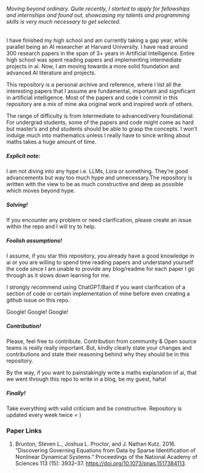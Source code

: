 ###### Moving beyond ordinary. Quite recently, I started to apply for fellowships and internships and found out, showcasing my talents and programming skills is very much necessary to get selected. 

I have finished my high school and am currently taking a gap year, while parallel being an AI researcher at Harvard University. I have read around 300 research papers in the span of 3+ years in Artificial Intelligence. Entire high school was spent reading papers and implementing intermediate projects in ai. Now, I am moving towards a more solid foundation and advanced AI literature and projects. 

This repository is a personal archive and reference, where I list all the interesting papers that I assume are fundamental, important and significant in artificial intelligence. Most of the papers and code I commit in this repository are a mix of mine aka original work and inspired work of others. 

The range of difficulty is from intermediate to advanced/very foundational. For undergrad students, some of the papers and code might come as hard but master’s and phd students should be able to grasp the concepts. I won’t indulge much into mathematics unless I really have to since writing about maths takes a huge amount of time. 


##### Explicit note:

I am not diving into any hype i.e. LLMs, Lora or something. They’re good advancements but way too much hype and unnecessary.The repository is written with the view to be as much constructive and deep as possible which moves beyond hype. 

 ##### Solving! 

If you encounter any problem or need clarification, please create an issue within the repo and I will try to help. 

##### Foolish assumptions!

I assume, if you star this repository, you already have a good knowledge in ai or you are willing to spend time reading papers and understand yourself the code since I am unable to provide any blog/readme for each paper I go through as it slows down learning for me. 

I strongly recommend using ChatGPT/Bard if you want clarification of a section of code or certain implementation of mine before even creating a github issue on this repo. 

Google! Google! Google! 

##### Contribution!

Please, feel free to contribute. Contribution from community & Open source teams is really really important. But, kindly clearly state your changes and contributions and state their reasoning behind why they should be in this repository. 

By the way, if you want to painstakingly write a maths explanation of ai, that we went through this repo to write in a blog, be my guest, haha! 

##### Finally! 

Take everything with valid criticism and be constructive. Repository is updated every week twice = )


### Paper Links
1. Brunton, Steven L., Joshua L. Proctor, and J. Nathan Kutz. 2016. “Discovering Governing Equations from Data by Sparse Identification of Nonlinear Dynamical Systems.” Proceedings of the National Academy of Sciences 113 (15): 3932–37. https://doi.org/10.1073/pnas.1517384113.
